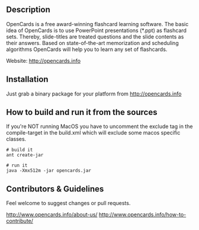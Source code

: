 Description
-----------

OpenCards is a free award-winning flashcard learning software. The basic idea of OpenCards
is to use PowerPoint presentations (*.ppt) as flashcard sets. Thereby, slide-titles are
treated questions and the slide contents as their answers. Based on state-of-the-art
memorization and scheduling algorithms OpenCards will help you to learn any set of flashcards.

Website: http://opencards.info


Installation
------------

Just grab a binary package for your platform from http://opencards.info


How to build and run it from the sources
--------------------------------

If you're NOT running MacOS you have to uncomment the exclude tag in the compile-target in the build.xml which will exclude some macos specific classes.

    # build it
    ant create-jar

    # run it
    java -Xmx512m -jar opencards.jar


Contributors & Guidelines
-------------------------

Feel welcome to suggest changes or pull requests.

http://www.opencards.info/about-us/
http://www.opencards.info/how-to-contribute/

